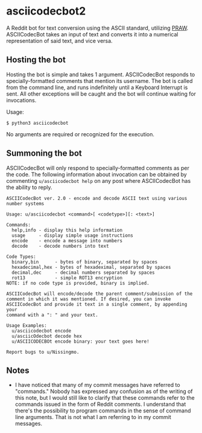 # asciicodecbot2
A Reddit bot for text conversion using the ASCII standard, utilizing
[PRAW](https://github.com/praw-dev/praw). ASCIICodecBot takes an input
of text and converts it into a numerical representation of said text,
and vice versa.

## Hosting the bot
Hosting the bot is simple and takes 1 argument. ASCIICodecBot responds
to specially-formatted comments that mention its username. The bot is
called from the command line, and runs indefinitely until a Keyboard
Interrupt is sent. All other exceptions will be caught and the bot will
continue waiting for invocations.

Usage:
 
    $ python3 asciicodecbot

No arguments are required or recognized for the execution.

## Summoning the bot

ASCIICodecBot will only respond to specially-formatted comments as per
the code. The following information about invocation can be obtained by
commenting `u/asciicodecbot help` on any post where ASCIICodecBot has
the ability to reply.

    ASCIICodecBot ver. 2.0 - encode and decode ASCII text using various
    number systems
    
    Usage: u/asciicodecbot <command>[ <codetype>][: <text>]
    
    Commands:
      help,info - display this help information
      usage     - display simple usage instructions
      encode    - encode a message into numbers
      decode    - decode numbers into text
    
    Code Types:
      binary,bin      - bytes of binary, separated by spaces
      hexadecimal,hex - bytes of hexadeximal, separated by spaces
      decimal,dec     - decimal numbers separated by spaces
      rot13           - simple ROT13 encryption
    NOTE: if no code type is provided, binary is implied.
    
    ASCIICodecBot will encode/decode the parent comment/submission of the
    comment in which it was mentioned. If desired, you can invoke
    ASCIICodecBot and provide it text in a single comment, by appending your
    command with a ": " and your text.
    
    Usage Examples:
      u/asciicodecbot encode
      u/asciicOdecbot decode hex
      u/ASCIICODECBOt encode binary: your text goes here!
    
    Report bugs to u/Nissingmo.

## Notes

- I have noticed that many of my commit messages have referred to
"commands." Nobody has expressed any confusion as of the writing of
this note, but I would still like to clarify that these commands refer
to the commands issued in the form of Reddit comments. I understand
that there's the possibility to program commands in the sense of
command line arguments. That is not what I am referring to in my
commit messages.
